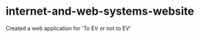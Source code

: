 internet-and-web-systems-website
================================

Created a web application for 'To EV or not to EV'
